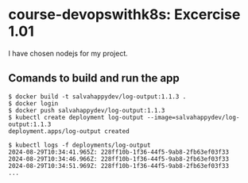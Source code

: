 # course-devopswithk8s: Excercise 1.01

I have chosen nodejs for my project.

## Comands to build and run the app
```console
$ docker build -t salvahappydev/log-output:1.1.3 .
$ docker login
$ docker push salvahappydev/log-output:1.1.3
$ kubectl create deployment log-output --image=salvahappydev/log-output:1.1.3
deployment.apps/log-output created

$ kubectl logs -f deployments/log-output
2024-08-29T10:34:41.965Z: 228ff10b-1f36-44f5-9ab8-2fb63ef03f33
2024-08-29T10:34:46.966Z: 228ff10b-1f36-44f5-9ab8-2fb63ef03f33
2024-08-29T10:34:51.969Z: 228ff10b-1f36-44f5-9ab8-2fb63ef03f33
...
```

